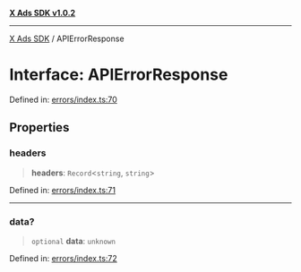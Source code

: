 [**X Ads SDK v1.0.2**](../README.md)

***

[X Ads SDK](../globals.md) / APIErrorResponse

# Interface: APIErrorResponse

Defined in: [errors/index.ts:70](https://github.com/kage1020/x-ads-sdk/blob/main/src/errors/index.ts#L70)

## Properties

### headers

> **headers**: `Record`\<`string`, `string`\>

Defined in: [errors/index.ts:71](https://github.com/kage1020/x-ads-sdk/blob/main/src/errors/index.ts#L71)

***

### data?

> `optional` **data**: `unknown`

Defined in: [errors/index.ts:72](https://github.com/kage1020/x-ads-sdk/blob/main/src/errors/index.ts#L72)
